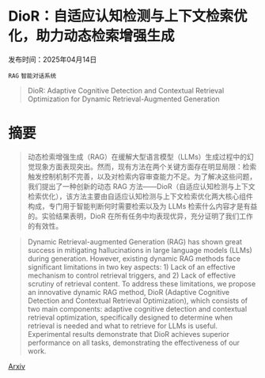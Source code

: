 # DioR：自适应认知检测与上下文检索优化，助力动态检索增强生成

发布时间：2025年04月14日

`RAG` `智能对话系统`

> DioR: Adaptive Cognitive Detection and Contextual Retrieval Optimization for Dynamic Retrieval-Augmented Generation

# 摘要

> 动态检索增强生成（RAG）在缓解大型语言模型（LLMs）生成过程中的幻觉现象方面表现突出。然而，现有方法在两个关键方面存在明显局限：检索触发控制机制不完善，以及对检索内容审查能力不足。为了解决这些问题，我们提出了一种创新的动态 RAG 方法——DioR（自适应认知检测与上下文检索优化），该方法主要由自适应认知检测与上下文检索优化两大核心组件构成，专门用于智能判断何时需要检索以及为 LLMs 检索什么内容才是有益的。实验结果表明，DioR 在所有任务中均表现优异，充分证明了我们工作的有效性。

> Dynamic Retrieval-augmented Generation (RAG) has shown great success in mitigating hallucinations in large language models (LLMs) during generation. However, existing dynamic RAG methods face significant limitations in two key aspects: 1) Lack of an effective mechanism to control retrieval triggers, and 2) Lack of effective scrutiny of retrieval content. To address these limitations, we propose an innovative dynamic RAG method, DioR (Adaptive Cognitive Detection and Contextual Retrieval Optimization), which consists of two main components: adaptive cognitive detection and contextual retrieval optimization, specifically designed to determine when retrieval is needed and what to retrieve for LLMs is useful. Experimental results demonstrate that DioR achieves superior performance on all tasks, demonstrating the effectiveness of our work.

[Arxiv](https://arxiv.org/abs/2504.10198)